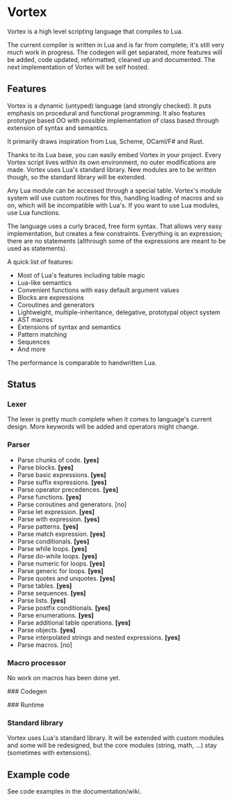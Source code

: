 # Vortex

Vortex is a high level scripting language that compiles to Lua.

The current compiler is written in Lua and is far from complete; it's still
very much work in progress. The codegen will get separated, more features will
be added, code updated, reformatted, cleaned up and documented. The next
implementation of Vortex will be self hosted.

## Features

Vortex is a dynamic (untyped) language (and strongly checked). It puts
emphasis on procedural and functional programming. It also features prototype
based OO with possible implementation of class based through extension of
syntax and semantics.

It primarily draws inspiration from Lua, Scheme, OCaml/F# and Rust.

Thanks to its Lua base, you can easily embed Vortex in your project. Every
Vortex script lives within its own environment, no outer modifications are
made. Vortex uses Lua's standard library. New modules are to be written
though, so the standard library will be extended.

Any Lua module can be accessed through a special table. Vortex's module
system will use custom routines for this, handling loading of macros and
so on, which will be incompatible with Lua's. If you want to use Lua
modules, use Lua functions.

The language uses a curly braced, free form syntax. That allows very easy
implementation, but creates a few constraints. Everything is an expression;
there are no statements (althrough some of the expressions are meant to be
used as statements).

A quick list of features:

- Most of Lua's features including table magic
- Lua-like semantics
- Convenient functions with easy default argument values
- Blocks are expressions
- Coroutines and generators
- Lightweight, multiple-inheritance, delegative, prototypal object system
- AST macros
- Extensions of syntax and semantics
- Pattern matching
- Sequences
- And more

The performance is comparable to handwritten Lua.

## Status

### Lexer

The lexer is pretty much complete when it comes to language's current design.
More keywords will be added and operators might change.

### Parser

- Parse chunks of code. __[yes]__
- Parse blocks. __[yes]__
- Parse basic expressions. __[yes]__
- Parse suffix expressions. __[yes]__
- Parse operator precedences. __[yes]__
- Parse functions. __[yes]__
- Parse coroutines and generators. [no]
- Parse let expression. __[yes]__
- Parse with expression. __[yes]__
- Parse patterns. __[yes]__
- Parse match expression. __[yes]__
- Parse conditionals. __[yes]__
- Parse while loops. __[yes]__
- Parse do-while loops. __[yes]__
- Parse numeric for loops. __[yes]__
- Parse generic for loops. __[yes]__
- Parse quotes and unquotes. __[yes]__
- Parse tables. __[yes]__
- Parse sequences. __[yes]__
- Parse lists. __[yes]__
- Parse postfix conditionals. __[yes]__
- Parse enumerations. __[yes]__
- Parse additional table operations. __[yes]__
- Parse objects. __[yes]__
- Parse interpolated strings and nested expressions. __[yes]__
- Parse macros. [no]

### Macro processor

No work on macros has been done yet.

### Codegen

### Runtime

### Standard library

Vortex uses Lua's standard library. It will be extended with custom modules
and some will be redesigned, but the core modules (string, math, ...) stay
(sometimes with extensions).

## Example code

See code examples in the documentation/wiki.
